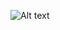 





![Alt text](https://raw.githubusercontent.com/rotoava/AudioVisualizer/master/iOS%20Simulator%20Screen%20shot%20Apr%2029,%202014,%2010.41.28%20PM.png)




